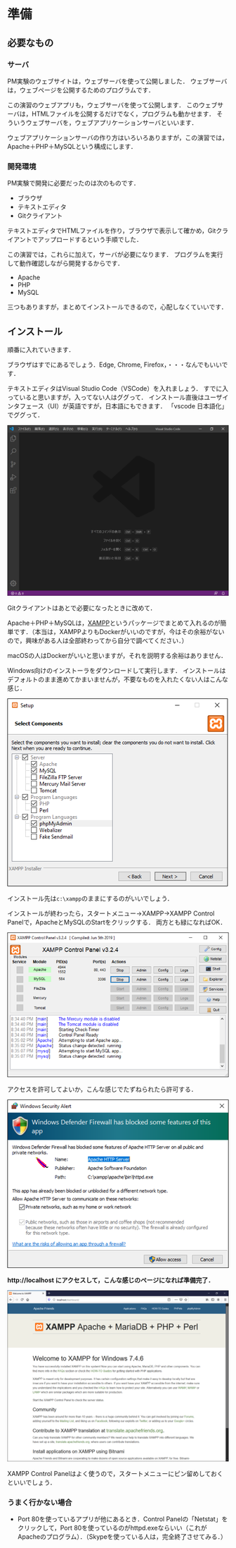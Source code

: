 # 準備

## 必要なもの

### サーバ

PM実験のウェブサイトは，ウェブサーバを使って公開しました．
ウェブサーバは，ウェブページを公開するためのプログラムです．

この演習のウェブアプリも，ウェブサーバを使って公開します．
このウェブサーバは，HTMLファイルを公開するだけでなく，プログラムも動かせます．
そういうウェブサーバを，ウェブアプリケーションサーバといいます．

ウェブアプリケーションサーバの作り方はいろいろありますが，この演習では，Apache＋PHP＋MySQLという構成にします．

### 開発環境

PM実験で開発に必要だったのは次のものです．

* ブラウザ
* テキストエディタ
* Gitクライアント

テキストエディタでHTMLファイルを作り，ブラウザで表示して確かめ，Gitクライアントでアップロードするという手順でした．

この演習では，これらに加えて，サーバが必要になります．
プログラムを実行して動作確認しながら開発するからです．

* Apache
* PHP
* MySQL

三つもありますが，まとめてインストールできるので，心配しなくていいです．

## インストール

順番に入れていきます．

ブラウザはすでにあるでしょう．Edge, Chrome, Firefox，・・・なんでもいいです．

テキストエディタはVisual Studio Code（VSCode）を入れましょう．
すでに入っていると思いますが，入ってない人はググって．
インストール直後はユーザインタフェース（UI）が英語ですが，日本語にもできます．
「vscode 日本語化」でググって．

![](images/vscode.png)

Gitクライアントはあとで必要になったときに改めて．

Apache＋PHP＋MySQLは，[XAMPP](https://www.apachefriends.org)というパッケージでまとめて入れるのが簡単です．（本当は，XAMPPよりもDockerがいいのですが，今はその余裕がないので，興味がある人は全部終わってから自分で調べてください．）

macOSの人はDockerがいいと思いますが，それを説明する余裕はありません．

Windows向けのインストーラをダウンロードして実行します．
インストールはデフォルトのまま進めてかまいませんが，不要なものを入れたくない人はこんな感じ．

![](images/xampp-setup.png)

インストール先は`c:\xampp`のままにするのがいいでしょう．

インストールが終わったら，スタートメニュー→XAMPP→XAMPP Control Panelで，ApacheとMySQLのStartをクリックする．
両方とも緑になればOK．

![](images/xampp-controlpanel.png)

アクセスを許可してよいか，こんな感じでたずねられたら許可する．

![](images/xampp-apache.png)

**http://localhost にアクセスして，こんな感じのページになれば準備完了．**

![](images/xampp-localhost.png)

XAMPP Control Panelはよく使うので，スタートメニューにピン留めしておくといいでしょう．

### うまく行かない場合

* Port 80を使っているアプリが他にあるとき．Control Panelの「Netstat」をクリックして，Port 80を使っているのがhttpd.exeならいい（これがApacheのプログラム）．（Skypeを使っている人は，完全終了させてみる．）
